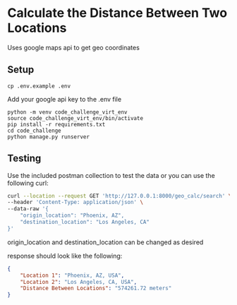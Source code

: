 # Calculate the Distance Between Two Locations
Uses google maps api to get geo coordinates

## Setup
```
cp .env.example .env
```
Add your google api key to the .env file
```
python -m venv code_challenge_virt_env
source code_challenge_virt_env/bin/activate
pip install -r requirements.txt
cd code_challenge
python manage.py runserver
```

## Testing
Use the included postman collection to test the data or you can use the following curl: 
```bash
curl --location --request GET 'http://127.0.0.1:8000/geo_calc/search' \
--header 'Content-Type: application/json' \
--data-raw '{
    "origin_location": "Phoenix, AZ",
    "destination_location": "Los Angeles, CA"
}'
```
origin_location and destination_location can be changed as desired

response should look like the following: 
```json
{
    "Location 1": "Phoenix, AZ, USA",
    "Location 2": "Los Angeles, CA, USA",
    "Distance Between Locations": "574261.72 meters"
}
```